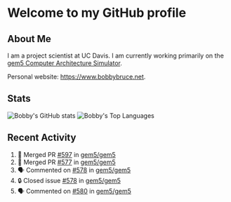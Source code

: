 # Welcome to my GitHub profile

## About Me

I am a project scientist at UC Davis. I am currently working primarily on the [gem5 Computer Architecture Simulator](https://github.com/gem5).

Personal website: <https://www.bobbybruce.net>.

## Stats

![Bobby's GitHub stats](https://github-readme-stats.vercel.app/api?username=bobbyrbruce&show_icons=true&theme=responsive&include_all_commits=true&count_private=true&show=reviews&disable_animations=true)
![Bobby's Top Languages ](https://github-readme-stats.vercel.app/api/top-langs/?username=bobbyrbruce&layout=compact&theme=responsive&count_private=true&langs_count=10&disable_animations=true)

## Recent Activity

<!--START_SECTION:activity-->
1. 🎉 Merged PR [#597](https://github.com/gem5/gem5/pull/597) in [gem5/gem5](https://github.com/gem5/gem5)
2. 🎉 Merged PR [#577](https://github.com/gem5/gem5/pull/577) in [gem5/gem5](https://github.com/gem5/gem5)
3. 🗣 Commented on [#578](https://github.com/gem5/gem5/issues/578#issuecomment-1827042913) in [gem5/gem5](https://github.com/gem5/gem5)
4. 🔒 Closed issue [#578](https://github.com/gem5/gem5/issues/578) in [gem5/gem5](https://github.com/gem5/gem5)
5. 🗣 Commented on [#580](https://github.com/gem5/gem5/issues/580#issuecomment-1827041981) in [gem5/gem5](https://github.com/gem5/gem5)
<!--END_SECTION:activity-->
